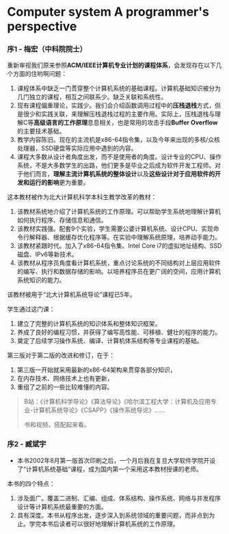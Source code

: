 # Computer system A programmer's perspective

### 序1 - 梅宏（中科院院士）

重新审视我们原来参照**ACM/IEEE计算机专业计划的课程体系**，会发现存在以下几个方面的住哟啊问题：

1. 课程体系中缺乏一门贯穿整个计算机系统的基础课程。计算机基础知识被分为几门独立的课程，相互之间联系少。缺乏关联和系统性。
2. 现有课程偏重理论，实践少。我们会介绍函数调用过程中的**压栈退栈**方式，但是很少和实践关联，来理解压栈退栈过程的主要作用。实际上，压栈退栈与理解C等**高级语言的工作原理**息息相关，也是常用的攻击手段**Buffer Overflow**的主要技术基础。
3. 教学内容陈旧。现在的主流机是x86-64指令集，以及今年来出现的多核/众核处理器，SSD硬盘等实际应用中遇到的内容。
4. 课程大多数从设计者角度出发，而不是使用者的角度。设计专业的CPU、操作系统，不是大多数学生的出路，他们更多是毕业之后成为软件开发工程师。对于他们而言，**理解主流计算机系统的整体设计**以及**这些设计对于应用软件的开发和运行的影响**更为重要。

这本教材被作为北大计算机科学本科生教学改革的教材：

1. 该教材系统地介绍了计算机系统的工作原理。可以帮助学生系统地理解计算机如何执行程序、存储信息和通信。
2. 该教材实践强。配套9个实验，学生需要公婆计算机系统、设计CPU、实现命令行解释器、根据缓存优化程序等。在实验中理解系统原理，培养动手能力。
3. 该教材紧跟时代。加入了x86-64指令集、Intel Core i7的虚拟地址结构、SSD磁盘、IPv6等新技术。
4. 该教材从程序员角度看计算机系统，重点讨论系统的不同结构对上层应用软件的编写、执行和数据存储的影响。以培养程序员在更广阔的空间，应用计算机系统知识的能力。

该教材被用于“北大计算机系统导论”课程已5年。

学生通过这门课：

1. 建立了完整的计算机系统的知识体系和整体知识框架。
2. 养成了良好的编程习惯，并获得了编写高性能、可移植、健壮的程序的能力。
3. 奠定了后续学习操作系统、编译、计算机体系结构等专业课程的基础。

第三版对于第二版的改进和修订，在于：

1. 第三版一开始就采用最新的x86-64架构来贯穿各部分知识，
2. 在内存技术、网络技术上也有更新，
3. 重组了之前的一些比较难懂的内容。

> B站：《计算机科学导论》《算法导论》《哈尔滨工程大学：计算机及应用专业-计算机系统导论》《CSAPP》《操作系统导论》……
>
> 书和视频，搭配起来看。

### 序2 - 臧斌宇

* 本书2002年8月第一版首次印刷之后，一个月后我在复旦大学软件学院开设了“计算机系统基础”课程，成为国内第一个采用这本教材授课的老师。

本书的四个特点：

1. 涉及面广。覆盖二进制、汇编、组成、体系结构、操作系统、网络与并发程序设计等计算机系统最重要的方面。
2. 具有深度。本书从程序出发，逐步深入到系统领域的重要问题，而非点到为止。学完本书后读者可以很好地理解计算机系统的工作原理。